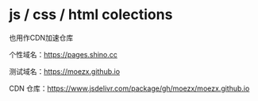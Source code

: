 # js / css / html colections 

也用作CDN加速仓库

个性域名：https://pages.shino.cc

测试域名：https://moezx.github.io

CDN 仓库：https://www.jsdelivr.com/package/gh/moezx/moezx.github.io
